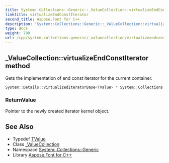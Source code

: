 ```yaml
---
title: System::Collections::Generic::_ValueCollection::virtualizeEndConstIterator method
linktitle: virtualizeEndConstIterator
second_title: Aspose.Font for C++
description: 'System::Collections::Generic::_ValueCollection::virtualizeEndConstIterator method. Gets the implementation of end const iterator for the current container in C++.'
type: docs
weight: 700
url: /cpp/system.collections.generic/_valuecollection/virtualizeendconstiterator/
---
```

## _ValueCollection::virtualizeEndConstIterator method


Gets the implementation of end const iterator for the current container.

```cpp
System::Details::VirtualizedIteratorBase<TValue> * System::Collections::Generic::_ValueCollection<Dict>::virtualizeEndConstIterator() const override
```


### ReturnValue

Pointer to the newly created iterator kernel object.

## See Also

* Typedef [TValue](../tvalue/)
* Class [_ValueCollection](../)
* Namespace [System::Collections::Generic](../../)
* Library [Aspose.Font for C++](../../../)
